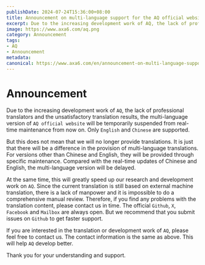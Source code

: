 ```yaml
---
publishDate: 2024-07-24T15:36:00+08:00
title: Announcement on multi-language support for the AQ official website - AQ
excerpt: Due to the increasing development work of AQ, the lack of professional translators and unsatisfactory translation results, the multi-language version of the AQ official website will be temporarily suspended from real-time maintenance from today. Only English and Chinese will be supported.
image: https://www.axa6.com/aq.png
category: Announcement
tags:
- AQ
- Announcement
metadata:
canonical: https://www.axa6.com/en/announcement-on-multi-language-support-for-the-aq-official-website
---
```


# Announcement
Due to the increasing development work of `AQ`, the lack of professional translators and the unsatisfactory translation results, the multi-language version of `AQ official website` will be temporarily suspended from real-time maintenance from now on. Only `English` and `Chinese` are supported. </br>

But this does not mean that we will no longer provide translations. It is just that there will be a difference in the provision of multi-language translations. For versions other than Chinese and English, they will be provided through specific maintenance. Compared with the real-time updates of Chinese and English, the multi-language version will be delayed. </br>

At the same time, this will greatly speed up our research and development work on `AQ`. Since the current translation is still based on external machine translation, there is a lack of manpower and it is impossible to do a comprehensive manual review. Therefore, if you find any problems with the translation content, please contact us in time. The official `Github`, `X`, `Facebook` and `Mailbox` are always open. But we recommend that you submit issues on `Github` to get faster support. </br>

If you are interested in the translation or development work of `AQ`, please feel free to contact us. The contact information is the same as above. This will help `AQ` develop better. </br>

Thank you for your understanding and support. </br>